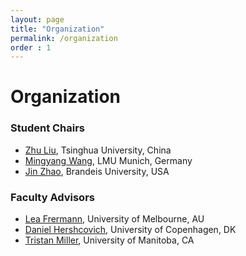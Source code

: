 ```yaml
---
layout: page
title: "Organization"
permalink: /organization
order : 1
---
```

# Organization

### Student Chairs
- [Zhu Liu](https://juniperliuzhu.netlify.app/), Tsinghua University, China
- [Mingyang Wang](https://mingyang-wang26.github.io/), LMU Munich, Germany
- [Jin Zhao](), Brandeis University, USA

### Faculty Advisors 
- [Lea Frermann](https://www.frermann.de/), University of Melbourne, AU
- [Daniel Hershcovich](https://danielhers.github.io/), University of Copenhagen, DK
- [Tristan Miller](https://logological.org/), University of Manitoba, CA

<!-- ### Mentors for Student Participants
Thanks again to all the mentors who helped out! -->

<!-- - Naomi Saphra
- Rob van der Goot
- Sweta Agrawal
- Fernando Alva-Manchego
- Maria Barrett
- Valerio Basile
- Greg Durrett
- Agnieszka Falenska
- Biaoyan Fang
- Marco Gaido
- Dan Goldwasser
- Shujian Huang
- Sujay Kumar Jauhar
- Parisa Kordjamshidi
- Fajri Koto
- Junyi Jessy Li
- Jindřich Libovický
- Bruno Martins
- Shubhanshu Mishra
- Mel Mistica
- Vincent Ng
- Shruti Rijhwani
- Abulhair Saparov
- Tatjana Scheffler
- Priyanka Sen
- Vered Shwartz
- Hanna Suominen
- Mihai Surdeanu
- Bonnie Webber
- Zheng Yuan
- Lea Frermann
- Shikha Bordia
- Marco Basaldella -->


<!-- **Submission Link for Presubmission Mentorship** - [SoftConf](https://softconf.com/acl3/srw) -->

<!-- ### Program Committee  -->

<!-- - Omri Abend
- Youssef Al Hariri
- Parsa Bagherzadeh
- Ahsaas Bajaj
- Jonas Belouadi
- Shikha Bordia
- Agostina Calabrese
- Jon Ander Campos
- Silvia Casola
- Hyundong Cho
- Chris Develder
- Gabriel Doyle
- Ritam Dutt
- Francesca Franzon
- Yoshinari Fujinuma
- Aina Garí Soler
- Jonas Groschwitz
- Ivan Habernal
- Dirk Hovy
- Tunazzina Islam
- Labiba Jahan
- Jyoti Jha
- Abhinav Joshi
- Patrick Kahardipraja
- Fajri Koto
- Maria Kunilovskaya
- Alexandra Lavrentovich
- Manling Li
- Robert Litschko
- Chunhua Liu
- Robert L Logan IV
- Nicholas Lourie
- Qing Lyu
- Arya D. McCarthy
- Tsvetomila Mihaylova
- Shubhanshu Mishra
- Amita Misra
- Masaaki Nagata
- Nihal V. Nayak
- Mariana Neves
- Vincent Nguyen
- Kiet Nguyen
- Maria Leonor Pacheco
- Ben Peters
- Adithya Pratapa
- Hossein Rouhizadeh
- Michael Sejr Schlichtkrull
- Mayank Soni
- Cesare Spinoso-Di Piano
- Marija Stanojevic
- Dage Särg
- Shabnam Tafreshi
- Hao Tan
- Thinh Hung Truong
- Sowmya Vajjala
- Andrea Varga
- Francielle Vargas
- Zhiruo Wang
- Steven Wilson
- Wenting Ye
- Hiyori Yoshikawa
- Zenan Zhai
- Mike Zhang
- Zixuan Zhang
- Rongxin Zhu
- Ibrahim Abu Farha
- Sedeeq Al-khazraji
- Abeer Aldayel
- Begoña Altuna
- Fernando Alva-Manchego
- Evelin Amorim
- Tatiana Anikina
- Valerio Basile
- Tim Baumgärtner
- Rachel Bawden
- Shabnam Behzad
- Uri Berger
- Gabriel Bernier-Colborne
- Terra Blevins
- Ronald Cardenas
- Alessandra Teresa Cignarella
- Xiang Dai
- Alok Debnath
- Bonaventure F. P. Dossou
- Micha Elsner
- Neele Falk
- Antonio Farinhas
- Iker García-Ferrero
- Esam Ghaleb
- Anmol Goel
- Matt Grenander
- Xudong Han
- Dieuwke Hupkes
- Joseph Marvin Imperial
- Nitish Joshi
- Ehsan Kamalloo
- Haoqiang Kang
- Sarvnaz Karimi
- Borhan Kazimipour
- Anirudh Vishal Khatry
- Prashant Kodali
- Mamoru Komachi
- Mascha Kurpicz-Briki
- Celine Lee
- Richard Leibbrandt
- Christoph Leiter
- Jasy Suet Yan Liew
- Zheng Wei Lim
- Lucy Lin
- Tatiana Litvinova
- Lara Martin
- Sandeep Mathias
- Nikhil Mehta
- William Merrill
- Gosse Minnema
- Adib Mosharrof
- Aitor Ormazabal
- Artemis Panagopoulou
- Sara Papi
- Tanmay Parekh
- Ian Porada
- YIYUAN PU
- Rajkumar Pujari
- Yusu Qian
- Sunny Rai
- Surangika Ranathunga
- Hayley Ross
- Shamik Roy
- Andreas Rücklé
- Philipp Sadler
- Oscar Sainz
- Sashank Santhanam
- Abulhair Saparov
- Ryohei Sasano
- Tatjana Scheffler
- Sina Sheikholeslami
- Chenglei Si
- Tejas Srinivasan
- Vivek Srivastava
- Ashima Suvarna
- Stan Szpakowicz
- Koichi Takeda
- Zeerak Talat
- Evgeniia Tokarchuk
- Saranya Venkatraman
- Takashi Wada
- Yuxia Wang
- Jun Wang
- Zhuohan Xie
- Rui Xing
- Yue Yang
- ran zhang
- Zheng Zhao
- Danna Zheng
- Zhong Zhou
- Elena Zotova  -->